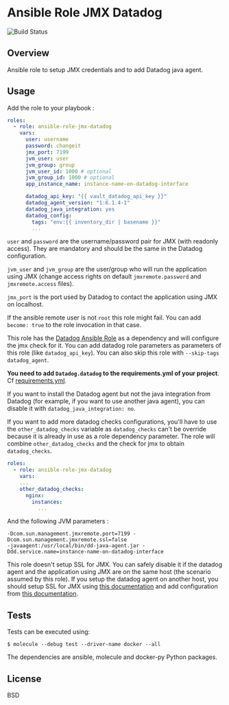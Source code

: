 # Ansible Role JMX Datadog

![Build Status](https://travis-ci.org/peopledoc/ansible-role-jmx-datadog.svg?branch=master)

Overview
--------
Ansible role to setup JMX credentials and to add Datadog java agent.

Usage
-----

Add the role to your playbook :

```yaml
roles:
  - role: ansible-role-jmx-datadog
    vars:
      user: username
      password: changeit
      jmx_port: 7199
      jvm_user: user
      jvm_group: group
      jvm_user_id: 1000 # optional
      jvm_group_id: 1000 # optional
      app_instance_name: instance-name-on-datadog-interface

      datadog_api_key: "{{ vault_datadog_api_key }}"
      datadog_agent_version: "1:6.1.4-1"
      datadog_java_integration: yes
      datadog_config:
        tags: "env:{{ inventory_dir | basename }}"
        ...
```

`user` and `password` are the username/password pair for JMX (with readonly access).
They are mandatory and should be the same in the Datadog configuration.

`jvm_user` and `jvm_group` are the user/group who will run the application using JMX
(change access rights on default `jmxremote.password` and `jmxremote.access` files).

`jmx_port` is the port used by Datadog to contact the application using JMX on localhost.

If the ansible remote user is not `root` this role might fail. You can add
`become: true` to the role invocation in that case.

This role has the [Datadog Ansible Role](https://github.com/DataDog/ansible-datadog) as
a dependency and will configure the jmx check for it. You can add datadog role parameters
as parameters of this role (like `datadog_api_key`). You can also skip this role with
`--skip-tags datadog_agent`.

**You need to add `Datadog.datadog` to the requirements.yml of your project**. Cf [requirements.yml](requirements.yml).

If you want to install the Datadog agent but not the java integration from Datadog (for
example, if you want to use another java agent), you can disable it with
`datadog_java_integration: no`.

If you want to add more datadog checks configurations, you'll have to use the
`other_datadog_checks` variable as `datadog_checks` can't be override because
it is already in use as a role dependency parameter. The role will combine
`other_datadog_checks` and the check for jmx to obtain `datadog_checks`.

```yaml
roles:
  - role: ansible-role-jmx-datadog
    vars:
    ...
    other_datadog_checks:
      nginx:
        instances:
          ...

```

And the following JVM parameters :

```
-Dcom.sun.management.jmxremote.port=7199 -Dcom.sun.management.jmxremote.ssl=false
-javaagent:/usr/local/bin/dd-java-agent.jar -Ddd.service.name=instance-name-on-datadog-interface
```

This role doesn't setup SSL for JMX. You can safely disable it if the datadog
agent and the application using JMX are on the same host (the scenario assumed
by this role). If you setup the datadog agent on another host, you should setup SSL
for JMX using
[this documentation](https://docs.oracle.com/javase/1.5.0/docs/guide/management/agent.html#SSL_enabled)
and add configuration from [this documentation](https://docs.datadoghq.com/integrations/java/).

Tests
-----

Tests can be executed using:

`$ molecule --debug test --driver-name docker --all`

The dependencies are ansible, molecule and docker-py Python packages.

License
-------
BSD
